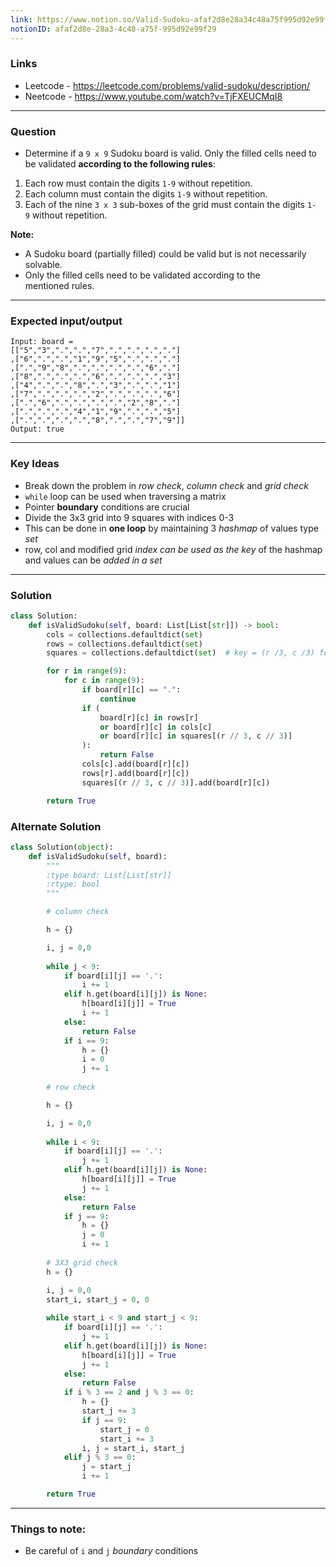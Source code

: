 ```yaml
---
link: https://www.notion.so/Valid-Sudoku-afaf2d8e28a34c48a75f995d92e99f29
notionID: afaf2d8e-28a3-4c48-a75f-995d92e99f29
---
```

### Links
- Leetcode -  <https://leetcode.com/problems/valid-sudoku/description/>
- Neetcode - <https://www.youtube.com/watch?v=TjFXEUCMqI8>
---
### Question
-  Determine if a `9 x 9` Sudoku board is valid. Only the filled cells need to be validated **according to the following rules**:

1.  Each row must contain the digits `1-9` without repetition.
2.  Each column must contain the digits `1-9` without repetition.
3.  Each of the nine `3 x 3` sub-boxes of the grid must contain the digits `1-9` without repetition.

**Note:**

-   A Sudoku board (partially filled) could be valid but is not necessarily solvable.
-   Only the filled cells need to be validated according to the mentioned rules.

---
### Expected input/output
```
Input: board = 
[["5","3",".",".","7",".",".",".","."]
,["6",".",".","1","9","5",".",".","."]
,[".","9","8",".",".",".",".","6","."]
,["8",".",".",".","6",".",".",".","3"]
,["4",".",".","8",".","3",".",".","1"]
,["7",".",".",".","2",".",".",".","6"]
,[".","6",".",".",".",".","2","8","."]
,[".",".",".","4","1","9",".",".","5"]
,[".",".",".",".","8",".",".","7","9"]]
Output: true
```
---
### Key Ideas
- Break down the problem in *row check*, *column check* and *grid check*
-  `while` loop can be used when traversing a matrix
- Pointer **boundary** conditions are crucial
- Divide the 3x3 grid into 9 squares with indices 0-3
- This can be done in **one loop** by maintaining 3 *hashmap* of values type *set*
- row, col and modified grid *index can be used as the key* of the hashmap and values can be *added in a set*
 ---
### Solution
```python
class Solution:
    def isValidSudoku(self, board: List[List[str]]) -> bool:
        cols = collections.defaultdict(set)
        rows = collections.defaultdict(set)
        squares = collections.defaultdict(set)  # key = (r /3, c /3) for 3X3 grid

        for r in range(9):
            for c in range(9):
                if board[r][c] == ".":
                    continue
                if (
                    board[r][c] in rows[r]
                    or board[r][c] in cols[c]
                    or board[r][c] in squares[(r // 3, c // 3)]
                ):
                    return False
                cols[c].add(board[r][c])
                rows[r].add(board[r][c])
                squares[(r // 3, c // 3)].add(board[r][c])

        return True

```

### Alternate Solution
```python
class Solution(object):
    def isValidSudoku(self, board):
        """
        :type board: List[List[str]]
        :rtype: bool
        """

        # column check

        h = {}

        i, j = 0,0
    
        while j < 9:
            if board[i][j] == '.':
                i += 1
            elif h.get(board[i][j]) is None:
                h[board[i][j]] = True
                i += 1
            else:
                return False
            if i == 9:
                h = {}
                i = 0
                j += 1
        
        # row check

        h = {}

        i, j = 0,0
    
        while i < 9:
            if board[i][j] == '.':
                j += 1
            elif h.get(board[i][j]) is None:
                h[board[i][j]] = True
                j += 1
            else:
                return False
            if j == 9:
                h = {}
                j = 0
                i += 1
        
        # 3X3 grid check
        h = {}

        i, j = 0,0
        start_i, start_j = 0, 0
    
        while start_i < 9 and start_j < 9:
            if board[i][j] == '.':
                j += 1
            elif h.get(board[i][j]) is None:
                h[board[i][j]] = True
                j += 1
            else:
                return False
            if i % 3 == 2 and j % 3 == 0:
                h = {}
                start_j += 3
                if j == 9:
                    start_j = 0
                    start_i += 3
                i, j = start_i, start_j 
            elif j % 3 == 0:
                j = start_j
                i += 1

        return True
```

---
### Things to note:
- Be careful of `i` and `j` *boundary* conditions
